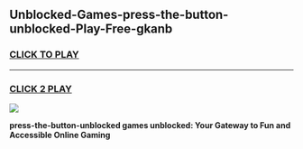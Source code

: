 
## Unblocked-Games-press-the-button-unblocked-Play-Free-gkanb
<h3>
<a href="https://premium76.site?title=press-the-button-unblocked&ref=12A">CLICK TO PLAY</a></h3>
<hr>

<h3>
<a href="https://premium76.site?title=press-the-button-unblocked&ref=12A">CLICK 2 PLAY</a>
  
</h3>

<a href="https://premium76.site?title=press-the-button-unblocked&ref=12A"><img src="https://clearcache.store/games.png"></a>


**press-the-button-unblocked games unblocked: Your Gateway to Fun and Accessible Online Gaming**
